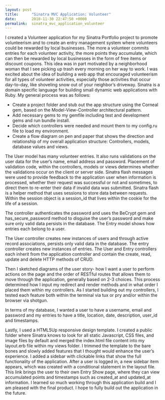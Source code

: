 ```yaml
---
layout: post
title:      "Sinatra MVC Application: Volunteer"
date:       2018-11-30 22:47:50 +0000
permalink:  sinatra_mvc_application_volunteer
---
```



I created a Volunteer application for my Sinatra Portfolio project to promote volunteerism and to create an entry management system where volunteers could be rewarded by local businesses. The more a volunteer commits entries for each volunteer activity, the more points they accumulate, which can then be rewarded by local businesses in the form of free items or discount coupons. This idea was in part motivated by a neighborhood woman that I see picking up trash every morning on her way to work. I was excited about the idea of building a web app that encouraged volunteerism for all types of volunteer activities, especially those activities that occur day-to-day, like shoveling snow out of your neighbor’s driveway. Sinatra is a domain specific language for building small dynamic web applications with Ruby. My general process was as follows:

* Create a project folder and stub out the app structure using the Corneal gem, based on the Model-View-Controller architectural pattern. 
* Add necessary gems to my gemfile including test and development gems and run bundle install. 
* Decide which controllers were needed and mount them to my config.ru file to load my environment. 
* Create a flow diagram on pen and paper that shows the direction and relationship of my overall application structure: Controllers, models, database values and views. 

The User model has many volunteer entries. It also runs validations on the user data for the user’s name, email address and password. Placement of validation code, within the controllers, models or views determines whether the validations occur on the client or server side. Sinatra flash messages were used to provide feedback to the application user when information is processed, whether their request was successful or not and sometimes, to direct them to re-enter their data if invalid data was submitted. Sinatra flash is a helper method that uses sessions to store data between requests. Within the session object is a session_id that lives within the cookie for the life of a session.

 The controller authenticates the password and uses the BeCrypt gem and has_secure_password method to disguise the user’s password and make sure only valid data persists in the database. The Entry model shows how entries each belong to a user. 

The User controller creates new instances of users and through active record associations, persists only valid data in the database. The entry controller creates new instances of entries. The User and Entry controllers each inherit from the application controller and contain the  create, read, update and delete HTTP methods of CRUD. 

Then I sketched diagrams of the user story- how I want a user to perform actions on the page and the order of RESTful routes that allows them to move through the application, generally based on 2-3 choices. This process determined how I input my redirect and render methods and in what order I placed them within my controllers. As I started building out my controllers, I tested each feature both within the terminal via tux or pry and/or within the browser via shotgun. 

In terms of my database, I wanted a user to have a username, email and password and my entries to have a title, location, date, description, user_id and timestamps.

Lastly, I used a HTML5Up responsive design template. I created a public folder where Sinatra knows to look for all static Javascript, CSS files, and image files by default and merged the index.html file content into my layout.erb file within my views folder. I trimmed the template to the bare bones and slowly added features that I thought would enhance the user’s experience. I added a sidebar with clickable links that show the full functionality of the application. After a user is logged in, a new sidebar item appears, which was created with a conditional statement in the layout file. This link brings the user to their own Entry Show page, where they can view accumulated points and timestamps such as created_at and updated_at information. I learned so much working through this application build and I am pleased with the final product. I hope to fully build out the application in the future.
